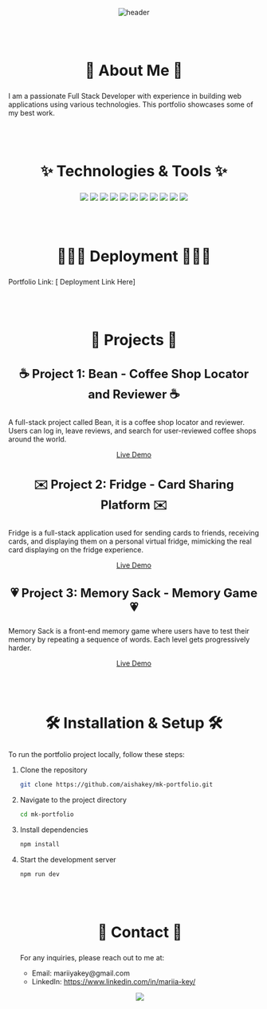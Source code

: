 <p align="center" style="margin-top: 30px;">
  <img src="https://capsule-render.vercel.app/api?type=venom&color=20:FF48B0,100:FF48B0&height=200&section=header&text=Welcome%20to%20Maria%20Key's%20Developer%20Portfolio&fontSize=40&fontAlignY=40&fontAlign=50&fontColor=9BF1FF" alt="header"/>
</p>
<br><br>
<h2 align="center" style="font-size: 30px;">🌸 About Me 🌸</h2>

<p align="left">I am a passionate Full Stack Developer with experience in building web applications using various technologies. This portfolio showcases some of my best work.</p>
<br><br>
<h2 align="center" style="font-size: 30px;">✨ Technologies & Tools ✨</h2>

<p align="center">
  <img src="https://img.shields.io/badge/JavaScript-F7DF1E?style=for-the-badge&logo=javascript&logoColor=black"/>
  <img src="https://img.shields.io/badge/React-20232A?style=for-the-badge&logo=react&logoColor=61DAFB"/>
  <img src="https://img.shields.io/badge/Next.js-000000?style=for-the-badge&logo=nextdotjs&logoColor=white"/>
  <img src="https://img.shields.io/badge/Node.js-339933?style=for-the-badge&logo=nodedotjs&logoColor=white"/>
  <img src="https://img.shields.io/badge/Express.js-000000?style=for-the-badge&logo=express&logoColor=white"/>
  <img src="https://img.shields.io/badge/MongoDB-4EA94B?style=for-the-badge&logo=mongodb&logoColor=white"/>
  <img src="https://img.shields.io/badge/HTML5-E34F26?style=for-the-badge&logo=html5&logoColor=white"/>
  <img src="https://img.shields.io/badge/CSS3-1572B6?style=for-the-badge&logo=css3&logoColor=white"/>
  <img src="https://img.shields.io/badge/Tailwind_CSS-38B2AC?style=for-the-badge&logo=tailwind-css&logoColor=white"/>
  <img src="https://img.shields.io/badge/Git-F05032?style=for-the-badge&logo=git&logoColor=white"/>
  <img src="https://img.shields.io/badge/AWS-232F3E?style=for-the-badge&logo=amazon-aws&logoColor=white"/>
</p>
<br><br>
<h2 align="center" style="font-size: 30px;">👩🏼‍💻 Deployment 👩🏼‍💻</h2>

<p align="left">Portfolio Link: [ Deployment Link Here]</p>
<br><br>
<h2 align="center" style="font-size: 30px;">📁 Projects 📁</h2>

<h3 align="center" style="font-size: 24px;">☕ Project 1: Bean - Coffee Shop Locator and Reviewer ☕</h3>

<p align="left">
A full-stack project called Bean, it is a coffee shop locator and reviewer. Users can log in, leave reviews, and search for user-reviewed coffee shops around the world.
</p>

<p align="center">
  <a href="https://bean-coffeeshop-finder.netlify.app/">Live Demo</a>
</p>

<h3 align="center" style="font-size: 24px;">✉️ Project 2: Fridge - Card Sharing Platform ✉️</h3>

<p align="left">
Fridge is a full-stack application used for sending cards to friends, receiving cards, and displaying them on a personal virtual fridge, mimicking the real card displaying on the fridge experience.
</p>

<p align="center">
  <a href="https://fridge-card-sharing-platform.vercel.app/">Live Demo</a>
</p>

<h3 align="center" style="font-size: 24px;">💗 Project 3: Memory Sack - Memory Game 💗</h3>

<p align="left">
Memory Sack is a front-end memory game where users have to test their memory by repeating a sequence of words. Each level gets progressively harder.
</p>

<p align="center">
  <a href="https://memory-sack-game.vercel.app/">Live Demo</a>
</p>
<br><br>
<h2 align="center" style="font-size: 30px;">🛠️ Installation & Setup 🛠️</h2>

<p align="left">To run the portfolio project locally, follow these steps:</p>

1. Clone the repository
   ```bash
   git clone https://github.com/aishakey/mk-portfolio.git
   ```
2. Navigate to the project directory
   ```bash
   cd mk-portfolio
   ```
3. Install dependencies
   ```bash
   npm install
   ```
4. Start the development server

   ```bash
   npm run dev
   ```

   <br><br>
   <h2 align="center" style="font-size: 30px;">💌 Contact 💌</h2>
   <p align="left">
   For any inquiries, please reach out to me at:
   <ul>
     <li>Email: mariiyakey@gmail.com</li>
     <li>LinkedIn: <a href="https://www.linkedin.com/in/mariia-key/">https://www.linkedin.com/in/mariia-key/</a></li>
   </ul>
   </p>
   <p align="center">
    <img src="https://capsule-render.vercel.app/api?type=waving&color=0:FFC0CB,100:FF69B4&height=100&section=footer"/>
   </p>
